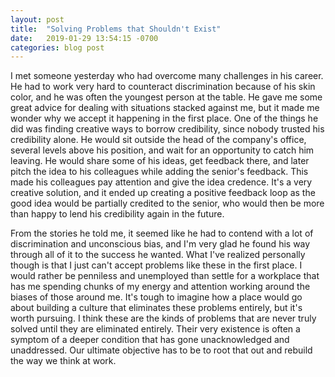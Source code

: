 ```yaml
---
layout: post
title:  "Solving Problems that Shouldn't Exist"
date:   2019-01-29 13:54:15 -0700
categories: blog post
---
```


I met someone yesterday who had overcome many challenges in his career. He had to work very hard to counteract discrimination because of his skin color, and he was often the youngest person at the table. He gave me some great advice for dealing with situations stacked against me, but it made me wonder why we accept it happening in the first place. One of the things he did was finding creative ways to borrow credibility, since nobody trusted his credibility alone. He would sit outside the head of the company's office, several levels above his position, and wait for an opportunity to catch him leaving. He would share some of his ideas, get feedback there, and later pitch the idea to his colleagues while adding the senior's feedback. This made his colleagues pay attention and give the idea credence. It's a very creative solution, and it ended up creating a positive feedback loop as the good idea would be partially credited to the senior, who would then be more than happy to lend his credibility again in the future. 

From the stories he told me, it seemed like he had to contend with a lot of discrimination and unconscious bias, and I'm very glad he found his way through all of it to the success he wanted. What I've realized personally though is that I just can't accept problems like these in the first place. I would rather be penniless and unemployed than settle for a workplace that has me spending chunks of my energy and attention working around the biases of those around me. It's tough to imagine how a place would go about building a culture that eliminates these problems entirely, but it's worth pursuing. I think these are the kinds of problems that are never truly solved until they are eliminated entirely. Their very existence is often a symptom of a deeper condition that has gone unacknowledged and unaddressed. Our ultimate objective has to be to root that out and rebuild the way we think at work.